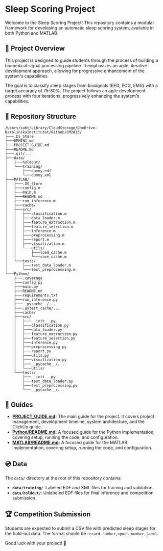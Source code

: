 # Sleep Scoring Project

Welcome to the Sleep Scoring Project! This repository contains a modular framework for developing an automatic sleep scoring system, available in both Python and MATLAB.

## 🚀 Project Overview

This project is designed to guide students through the process of building a biomedical signal processing pipeline. It emphasizes an agile, iterative development approach, allowing for progressive enhancement of the system's capabilities.

The goal is to classify sleep stages from biosignals (EEG, EOG, EMG) with a target accuracy of 75-80%. The project follows an agile development process with four iterations, progressively enhancing the system's capabilities.

## 📂 Repository Structure

```
/Users/sabt/Library/CloudStorage/OneDrive-KarolinskaInstitutet/Github/CM2013/
├───.DS_Store
├───GEMINI.md
├───PROJECT_GUIDE.md
├───README.md
├───.git/...
├───data/
│   ├───holdout/
│   └───training/
│       ├───dummy.edf
│       └───dummy.xml
├───MATLAB/
│   ├───.DS_Store
│   ├───config.m
│   ├───main.m
│   ├───README.md
│   ├───run_inference.m
│   ├───cache/
│   ├───src/
│   │   ├───classification.m
│   │   ├───data_loader.m
│   │   ├───feature_extraction.m
│   │   ├───feature_selection.m
│   │   ├───inference.m
│   │   ├───preprocessing.m
│   │   ├───report.m
│   │   ├───visualization.m
│   │   └───utils/
│   │       ├───load_cache.m
│   │       └───save_cache.m
│   └───tests/
│       ├───test_data_loader.m
│       └───test_preprocessing.m
└───Python/
    ├───.coverage
    ├───config.py
    ├───main.py
    ├───README.md
    ├───requirements.txt
    ├───run_inference.py
    ├───__pycache__/...
    ├───.pytest_cache/...
    ├───cache/
    ├───src/
    │   ├───__init__.py
    │   ├───classification.py
    │   ├───data_loader.py
    │   ├───feature_extraction.py
    │   ├───feature_selection.py
    │   ├───inference.py
    │   ├───preprocessing.py
    │   ├───report.py
    │   ├───utils.py
    │   ├───visualization.py
    │   ├───__pycache__/...
    │   └───utils/
    └───tests/
        ├───__init__.py
        ├───test_data_loader.py
        ├───test_preprocessing.py
        └───__pycache__/...
```

## 📖 Guides

*   **[PROJECT_GUIDE.md](./PROJECT_GUIDE.md):** The main guide for the project. It covers project management, development timeline, system architecture, and the ClickUp guide.
*   **[Python/README.md](./Python/README.md):** A focused guide for the Python implementation, covering setup, running the code, and configuration.
*   **[MATLAB/README.md](./MATLAB/README.md):** A focused guide for the MATLAB implementation, covering setup, running the code, and configuration.

## 💿 Data

The `data/` directory at the root of this repository contains:

*   **`data/training/`**: Labeled EDF and XML files for training and validation.
*   **`data/holdout/`**: Unlabeled EDF files for final inference and competition submission.

## 🏆 Competition Submission

Students are expected to submit a CSV file with predicted sleep stages for the hold-out data. The format should be `record_number,epoch_number,label`.

Good luck with your project! 🚀